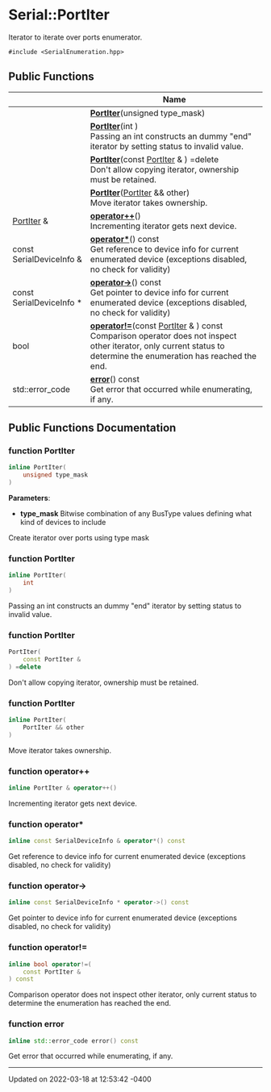 # Serial::PortIter


Iterator to iterate over ports enumerator. 


`#include <SerialEnumeration.hpp>`

## Public Functions

|                | Name           |
| -------------- | -------------- |
| | **[PortIter](struct_serial_1_1_port_iter.md#function-portiter)**(unsigned type_mask) |
| | **[PortIter](struct_serial_1_1_port_iter.md#function-portiter)**(int )<br>Passing an int constructs an dummy "end" iterator by setting status to invalid value.  |
| | **[PortIter](struct_serial_1_1_port_iter.md#function-portiter)**(const [PortIter](struct_serial_1_1_port_iter.md) & ) =delete<br>Don't allow copying iterator, ownership must be retained.  |
| | **[PortIter](struct_serial_1_1_port_iter.md#function-portiter)**([PortIter](struct_serial_1_1_port_iter.md) && other)<br>Move iterator takes ownership.  |
| [PortIter](struct_serial_1_1_port_iter.md) & | **[operator++](struct_serial_1_1_port_iter.md#function-operator++)**()<br>Incrementing iterator gets next device.  |
| const SerialDeviceInfo & | **[operator*](struct_serial_1_1_port_iter.md#function-operator*)**() const<br>Get reference to device info for current enumerated device (exceptions disabled, no check for validity)  |
| const SerialDeviceInfo * | **[operator->](struct_serial_1_1_port_iter.md#function-operator->)**() const<br>Get pointer to device info for current enumerated device (exceptions disabled, no check for validity)  |
| bool | **[operator!=](struct_serial_1_1_port_iter.md#function-operator!=)**(const [PortIter](struct_serial_1_1_port_iter.md) & ) const<br>Comparison operator does not inspect other iterator, only current status to determine the enumeration has reached the end.  |
| std::error_code | **[error](struct_serial_1_1_port_iter.md#function-error)**() const<br>Get error that occurred while enumerating, if any.  |

## Public Functions Documentation

### function PortIter

```cpp
inline PortIter(
    unsigned type_mask
)
```


**Parameters**: 

  * **type_mask** Bitwise combination of any BusType values defining what kind of devices to include 


Create iterator over ports using type mask 


### function PortIter

```cpp
inline PortIter(
    int 
)
```

Passing an int constructs an dummy "end" iterator by setting status to invalid value. 

### function PortIter

```cpp
PortIter(
    const PortIter & 
) =delete
```

Don't allow copying iterator, ownership must be retained. 

### function PortIter

```cpp
inline PortIter(
    PortIter && other
)
```

Move iterator takes ownership. 

### function operator++

```cpp
inline PortIter & operator++()
```

Incrementing iterator gets next device. 

### function operator*

```cpp
inline const SerialDeviceInfo & operator*() const
```

Get reference to device info for current enumerated device (exceptions disabled, no check for validity) 

### function operator->

```cpp
inline const SerialDeviceInfo * operator->() const
```

Get pointer to device info for current enumerated device (exceptions disabled, no check for validity) 

### function operator!=

```cpp
inline bool operator!=(
    const PortIter & 
) const
```

Comparison operator does not inspect other iterator, only current status to determine the enumeration has reached the end. 

### function error

```cpp
inline std::error_code error() const
```

Get error that occurred while enumerating, if any. 

-------------------------------

Updated on 2022-03-18 at 12:53:42 -0400